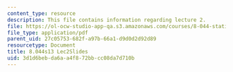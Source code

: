 ```yaml
---
content_type: resource
description: This file contains information regarding lecture 2.
file: https://ol-ocw-studio-app-qa.s3.amazonaws.com/courses/8-044-statistical-physics-i-spring-2013/3d1d6bebda6aa4f872bbcc08da7d710b_MIT8_044S13_L2.pdf
file_type: application/pdf
parent_uid: 27c05753-682f-a97b-66a1-d9d0d2d92d89
resourcetype: Document
title: 8.044s13 Lec2Slides
uid: 3d1d6beb-da6a-a4f8-72bb-cc08da7d710b
---
```

